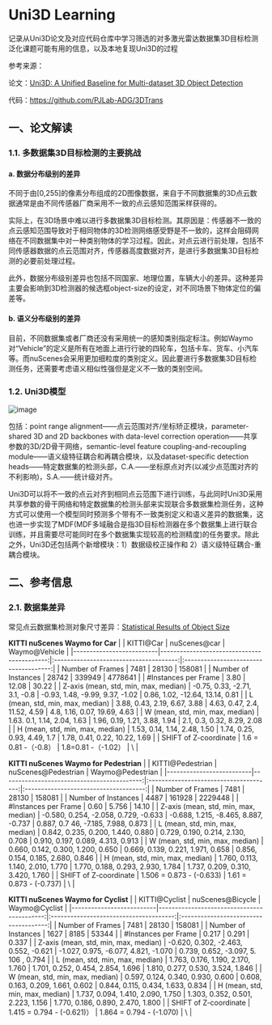 # Uni3D Learning
记录从Uni3D论文及对应代码仓库中学习筛选的对多激光雷达数据集3D目标检测泛化课题可能有用的信息，以及本地复现Uni3D的过程

参考来源：

论文：[Uni3D: A Unified Baseline for Multi-dataset 3D Object Detection](https://readpaper.com/pdf-annotate/note?pdfId=4750598536836431873&noteId=2098620142363720192)

代码：https://github.com/PJLab-ADG/3DTrans

## 一、论文解读
### 1.1. 多数据集3D目标检测的主要挑战
#### a. 数据分布级别的差异
不同于由[0,255]的像素分布组成的2D图像数据，来自于不同数据集的3D点云数据通常是由不同传感器厂商采用不一致的点云感知范围采样获得的。

 实际上，在3D场景中难以进行多数据集3D目标检测。其原因是：传感器不一致的点云感知范围导致对于相同物体的3D检测网络感受野是不一致的，这样会阻碍网络在不同数据集中对一种类别物体的学习过程。因此，对点云进行前处理，包括不同传感器数据的点云范围对齐，传感器高度数据对齐，是进行多数据集3D目标检测的必要前处理过程。

此外，数据分布级别差异也包括不同国家、地理位置，车辆大小的差异。这种差异主要会影响到3D检测器的候选框object-size的设定，对不同场景下物体定位的偏差等。
#### b. 语义分布级别的差异
目前，不同数据集或者厂商还没有采用统一的感知类别指定标注。例如Waymo对“Vehicle”的定义是所有在地面上进行行驶的四轮车，包括卡车、货车、小汽车等。而nuScenes会采用更加细粒度的类别定义。因此要进行多数据集3D目标检测任务，还需要考虑语义相似性强但是定义不一致的类别空间。
### 1.2. Uni3D模型
![image](https://github.com/xingchenshanyao/VoxelNeXt/assets/116085226/6313dde6-7250-4758-90dd-8784f37c4a55)

包括：point range alignment——点云范围对齐/坐标矫正模块，parameter-shared 3D and 2D backbones with data-level correction operation——共享参数的3D/2D骨干网络，semantic-level feature coupling-and-recoupling module——语义级特征耦合和再耦合模块，以及dataset-specific detection heads——特定数据集的检测头部，C.A.——坐标原点对齐(以减少点范围对齐的不利影响)，S.A.——统计级对齐。

Uni3D可以将不一致的点云对齐到相同点云范围下进行训练，与此同时Uni3D采用共享参数的骨干网络和特定数据集的检测头部来实现联合多数据集检测任务，这种方式可以使用一个模型同时预测多个带有不一致类别定义和语义差异的数据集，这也进一步实现了MDF(MDF多域融合是指3D目标检测器在多个数据集上进行联合训练，并且需要尽可能同时在多个数据集实现较高的检测精度)的任务要求。除此之外，Uni3D还包括两个新增模块：1）数据级校正操作和 2）语义级特征耦合-重耦合模块。
  
## 二、参考信息
### 2.1. 数据集差异
常见点云数据集检测对象尺寸差异：[Statistical Results of Object Size](https://github.com/PJLab-ADG/3DTrans/blob/master/docs/STATISTICAL_RESULTS.md)

**KITTI nuScenes Waymo for Car**
|                                             |  KITTI@Car | nuScenes@car |   Waymo@Vehicle |
|--------------------------|-------------------------------------------:|:--------------------------------------:|:-------------------------------------:|
| Number of Frames | 7481 | 28130 | 158081 |
| Number of Instances | 28742 | 339949 | 4778641 |
| #Instances per Frame | 3.80 | 12.08 | 30.22 |
| Z-axis (mean, std, min, max, median) | -0.75, 0.33, -2.71, 3.1, -0.8 | -0.93, 1.48, -9.99, 9.37, -1.02 | 0.86, 1.02, -12.64, 13.14, 0.81 |
| L (mean, std, min, max, median) | 3.88, 0.43, 2.19, 6.67, 3.88 |  4.63, 0.47, 2.4, 11.52, 4.59 | 4.8, 1.16, 0.07, 19.69, 4.63 |
| W (mean, std, min, max, median) | 1.63. 0.1, 1.14, 2.04, 1.63 |  1.96, 0.19, 1.21, 3.88, 1.94 | 2.1, 0.3, 0.32, 8.29, 2.08 |
| H (mean, std, min, max, median) | 1.53, 0.14, 1.14, 2.48, 1.50 |  1.74, 0.25, 0.93, 4.49, 1.7 | 1.78, 0.41, 0.22, 10.22, 1.69 |
| SHIFT of Z-coordinate | 1.6 = 0.81 -（-0.8） |  1.8=0.81 -（-1.02）  | \ |

**KITTI nuScenes Waymo for Pedestrian**
|                                             |  KITTI@Pedestrian | nuScenes@Pedestrian |   Waymo@Pedestrian |
|--------------------------|-------------------------------------------:|:--------------------------------------:|:-------------------------------------:|
| Number of Frames | 7481 | 28130 | 158081 |
| Number of Instances | 4487 | 161928 | 2229448 |
| #Instances per Frame | 0.60 | 5.756 | 14.10 |
| Z-axis (mean, std, min, max, median) | -0.580, 0.254, -2.058, 0.729, -0.633 | -0.688, 1.215, -8.465, 8.887, -0.737 | 0.887, 0.7 46, -7.185, 7.988, 0.873 |
| L (mean, std, min, max, median) | 0.842, 0.235, 0.200, 1.440, 0.880 |  0.729, 0.190, 0.214, 2.130, 0.708  | 0.910, 0.197, 0.089, 4.313, 0.913 |
| W (mean, std, min, max, median) | 0.660, 0.142, 0.300, 1.200, 0.650 |  0.669, 0.139, 0.221, 1.971, 0.658 | 0.856, 0.154, 0.185, 2.680, 0.846 |
| H (mean, std, min, max, median) | 1.760, 0.113, 1.140, 2.010, 1.770 |  1.770, 0.188, 0.293, 2.930, 1.784 | 1.737, 0.209, 0.310, 3.420, 1.760 |
| SHIFT of Z-coordinate | 1.506 = 0.873 - (-0.633) |  1.61 = 0.873 - (-0.737)  | \ |

**KITTI nuScenes Waymo for Cyclist**
|                                             |  KITTI@Cyclist | nuScenes@Bicycle |   Waymo@Cyclist |
|--------------------------|-------------------------------------------:|:--------------------------------------:|:-------------------------------------:|
| Number of Frames | 7481 | 28130 | 158081 |
| Number of Instances | 1627 | 8185 | 53344 |
| #Instances per Frame | 0.217 | 0.291 | 0.337 |
| Z-axis (mean, std, min, max, median) | -0.620, 0.302, -2.463, 0.552, -0.621 | -1.027, 0.975, -6.077, 4.821, -1.070 | 0.739, 0.652, -3.097, 5. 106 , 0.794 |
| L (mean, std, min, max, median) | 1.763, 0.176, 1.190, 2.170, 1.760 |  1.701, 0.252, 0.454, 2.854, 1.696 | 1.810, 0.277, 0.530, 3.524, 1.846 |
| W (mean, std, min, max, median) | 0.597, 0.124, 0.340, 0.930, 0.600 |  0.608, 0.163, 0.209, 1.661, 0.602 | 0.844, 0.115, 0.434, 1.633, 0.834 |
| H (mean, std, min, max, median) | 1.737, 0.094, 1.410, 2.090, 1.750 |  1.303, 0.352, 0.501, 2.223, 1.156 | 1.770, 0.186, 0.890, 2.470, 1.800 |
| SHIFT of Z-coordinate | 1.415 = 0.794 - (-0.621)） |  1.864 = 0.794 - (-1.070)  | \ |

  
